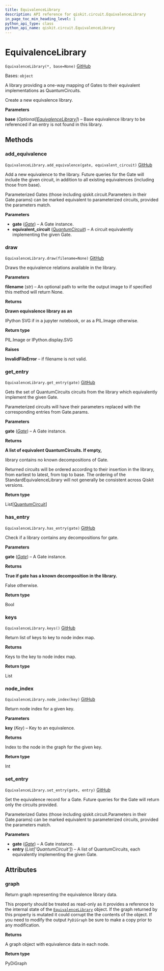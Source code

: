 ```yaml
---
title: EquivalenceLibrary
description: API reference for qiskit.circuit.EquivalenceLibrary
in_page_toc_min_heading_level: 1
python_api_type: class
python_api_name: qiskit.circuit.EquivalenceLibrary
---
```


# EquivalenceLibrary

<span id="qiskit.circuit.EquivalenceLibrary" />

`EquivalenceLibrary(*, base=None)` [GitHub](https://github.com/qiskit/qiskit/tree/stable/0.23/qiskit/circuit/equivalence.py "view source code")

Bases: `object`

A library providing a one-way mapping of Gates to their equivalent implementations as QuantumCircuits.

Create a new equivalence library.

**Parameters**

**base** (*Optional\[*[*EquivalenceLibrary*](#qiskit.circuit.EquivalenceLibrary "qiskit.circuit.EquivalenceLibrary")*]*) – Base equivalence library to be referenced if an entry is not found in this library.

## Methods

### add\_equivalence

<span id="qiskit.circuit.EquivalenceLibrary.add_equivalence" />

`EquivalenceLibrary.add_equivalence(gate, equivalent_circuit)` [GitHub](https://github.com/qiskit/qiskit/tree/stable/0.23/qiskit/circuit/equivalence.py "view source code")

Add a new equivalence to the library. Future queries for the Gate will include the given circuit, in addition to all existing equivalences (including those from base).

Parameterized Gates (those including qiskit.circuit.Parameters in their Gate.params) can be marked equivalent to parameterized circuits, provided the parameters match.

**Parameters**

*   **gate** ([*Gate*](qiskit.circuit.Gate "qiskit.circuit.Gate")) – A Gate instance.
*   **equivalent\_circuit** ([*QuantumCircuit*](qiskit.circuit.QuantumCircuit "qiskit.circuit.QuantumCircuit")) – A circuit equivalently implementing the given Gate.

### draw

<span id="qiskit.circuit.EquivalenceLibrary.draw" />

`EquivalenceLibrary.draw(filename=None)` [GitHub](https://github.com/qiskit/qiskit/tree/stable/0.23/qiskit/circuit/equivalence.py "view source code")

Draws the equivalence relations available in the library.

**Parameters**

**filename** (*str*) – An optional path to write the output image to if specified this method will return None.

**Returns**

**Drawn equivalence library as an**

IPython SVG if in a jupyter notebook, or as a PIL.Image otherwise.

**Return type**

PIL.Image or IPython.display.SVG

**Raises**

**InvalidFileError** – if filename is not valid.

### get\_entry

<span id="qiskit.circuit.EquivalenceLibrary.get_entry" />

`EquivalenceLibrary.get_entry(gate)` [GitHub](https://github.com/qiskit/qiskit/tree/stable/0.23/qiskit/circuit/equivalence.py "view source code")

Gets the set of QuantumCircuits circuits from the library which equivalently implement the given Gate.

Parameterized circuits will have their parameters replaced with the corresponding entries from Gate.params.

**Parameters**

**gate** ([*Gate*](qiskit.circuit.Gate "qiskit.circuit.Gate")) – A Gate instance.

**Returns**

**A list of equivalent QuantumCircuits. If empty,**

library contains no known decompositions of Gate.

Returned circuits will be ordered according to their insertion in the library, from earliest to latest, from top to base. The ordering of the StandardEquivalenceLibrary will not generally be consistent across Qiskit versions.

**Return type**

List\[[QuantumCircuit](qiskit.circuit.QuantumCircuit "qiskit.circuit.QuantumCircuit")]

### has\_entry

<span id="qiskit.circuit.EquivalenceLibrary.has_entry" />

`EquivalenceLibrary.has_entry(gate)` [GitHub](https://github.com/qiskit/qiskit/tree/stable/0.23/qiskit/circuit/equivalence.py "view source code")

Check if a library contains any decompositions for gate.

**Parameters**

**gate** ([*Gate*](qiskit.circuit.Gate "qiskit.circuit.Gate")) – A Gate instance.

**Returns**

**True if gate has a known decomposition in the library.**

False otherwise.

**Return type**

Bool

### keys

<span id="qiskit.circuit.EquivalenceLibrary.keys" />

`EquivalenceLibrary.keys()` [GitHub](https://github.com/qiskit/qiskit/tree/stable/0.23/qiskit/circuit/equivalence.py "view source code")

Return list of keys to key to node index map.

**Returns**

Keys to the key to node index map.

**Return type**

List

### node\_index

<span id="qiskit.circuit.EquivalenceLibrary.node_index" />

`EquivalenceLibrary.node_index(key)` [GitHub](https://github.com/qiskit/qiskit/tree/stable/0.23/qiskit/circuit/equivalence.py "view source code")

Return node index for a given key.

**Parameters**

**key** (*Key*) – Key to an equivalence.

**Returns**

Index to the node in the graph for the given key.

**Return type**

Int

### set\_entry

<span id="qiskit.circuit.EquivalenceLibrary.set_entry" />

`EquivalenceLibrary.set_entry(gate, entry)` [GitHub](https://github.com/qiskit/qiskit/tree/stable/0.23/qiskit/circuit/equivalence.py "view source code")

Set the equivalence record for a Gate. Future queries for the Gate will return only the circuits provided.

Parameterized Gates (those including qiskit.circuit.Parameters in their Gate.params) can be marked equivalent to parameterized circuits, provided the parameters match.

**Parameters**

*   **gate** ([*Gate*](qiskit.circuit.Gate "qiskit.circuit.Gate")) – A Gate instance.
*   **entry** (*List\['QuantumCircuit']*) – A list of QuantumCircuits, each equivalently implementing the given Gate.

## Attributes

<span id="qiskit.circuit.EquivalenceLibrary.graph" />

### graph

Return graph representing the equivalence library data.

This property should be treated as read-only as it provides a reference to the internal state of the [`EquivalenceLibrary`](#qiskit.circuit.EquivalenceLibrary "qiskit.circuit.EquivalenceLibrary") object. If the graph returned by this property is mutated it could corrupt the the contents of the object. If you need to modify the output `PyDiGraph` be sure to make a copy prior to any modification.

**Returns**

A graph object with equivalence data in each node.

**Return type**

PyDiGraph


